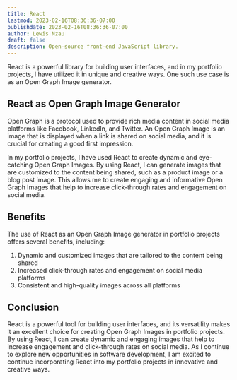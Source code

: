 ```yaml
---
title: React
lastmod: 2023-02-16T08:36:36-07:00
publishdate: 2023-02-16T08:36:36-07:00
author: Lewis Nzau
draft: false
description: Open-source front-end JavaScript library.
---
```


React is a powerful library for building user interfaces, and in my portfolio projects, I have utilized it in unique and creative ways. One such use case is as an Open Graph Image generator.

## React as Open Graph Image Generator

Open Graph is a protocol used to provide rich media content in social media platforms like Facebook, LinkedIn, and Twitter. An Open Graph Image is an image that is displayed when a link is shared on social media, and it is crucial for creating a good first impression.

In my portfolio projects, I have used React to create dynamic and eye-catching Open Graph Images. By using React, I can generate images that are customized to the content being shared, such as a product image or a blog post image. This allows me to create engaging and informative Open Graph Images that help to increase click-through rates and engagement on social media.

## Benefits

The use of React as an Open Graph Image generator in portfolio projects offers several benefits, including:

1. Dynamic and customized images that are tailored to the content being shared
1. Increased click-through rates and engagement on social media platforms
1. Consistent and high-quality images across all platforms

## Conclusion

React is a powerful tool for building user interfaces, and its versatility makes it an excellent choice for creating Open Graph Images in portfolio projects. By using React, I can create dynamic and engaging images that help to increase engagement and click-through rates on social media. As I continue to explore new opportunities in software development, I am excited to continue incorporating React into my portfolio projects in innovative and creative ways.
